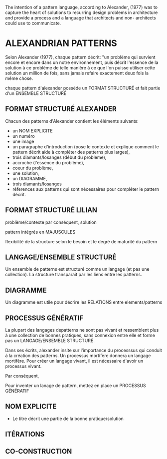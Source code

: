 




The intention of a pattern language, according to Alexander, (1977) was to capture the heart of
solutions to recurring design problems in architecture and provide a process and a language that architects and non- architects could use to communicate.

# ALEXANDRIAN PATTERNS

Selon Alexander (1977), chaque pattern décrit: "un problème qui survient encore et encore dans un notre environnement, puis décrit l'essence de la solution à ce problème de telle manière à ce que l'on puisse utiliser cette solution un million de fois, sans jamais refaire exactement deux fois la même chose.

chaque pattern d'alexander possède un FORMAT STRUCTURÉ et fait partie d'un ENSEMBLE STRUCTURÉ

## FORMAT STRUCTURÉ ALEXANDER

Chacun des patterns d'Alexander contient les éléments suivants:
- un NOM EXPLICITE
- un numéro
- une image 
- un paragraphe d'introduction (pose le contexte et explique comment le pattern décrit aide à compléter des patterns plus larges), 
- trois diamants/losanges (début du probleme), 
- accroche (l'essence du problème),
- coeur du problème, 
- une solution, 
- un DIAGRAMME, 
- trois diamants/losanges
- réferences aux patterns qui sont nécessaires pour compléter le pattern décrit. 

## FORMAT STRUCTURÉ LILIAN

problème/contexte
par conséquent,
solution

pattern intégrés en MAJUSCULES

flexibilité de la structure selon le besoin et le degré de maturité du pattern

## LANGAGE/ENSEMBLE STRUCTURÉ

Un ensemble de patterns est structuré comme un langage (et pas une collection). La structure transparait par les liens entre les patterns.

## DIAGRAMME

Un diagramme est utile pour décrire les RELATIONS entre elements/patterns

## PROCESSUS GÉNÉRATIF

La plupart des langages depatterns ne sont pas vivant et ressemblent plus à une collection de bonnes pratiques, sans connexion entre elle et forme pas un LANGAGE/ENSEMBLE STRUCTURÉ.

Dans ses écrits, alexander insite sur l'importance du processsus qui conduit à la création des patterns. Un processus mortifère donnera un langage mortifère. Pour créer un langage vivant, il est nécessaire d'avoir un processus vivant.

Par conséquent,

Pour inventer un lanage de pattern, mettez en place un PROCESSUS GÉNÉRATIF
 

## NOM EXPLICITE

- Le titre décrit une partie de la bonne pratique/solution

## ITÉRATIONS


## CO-CONSTRUCTION

